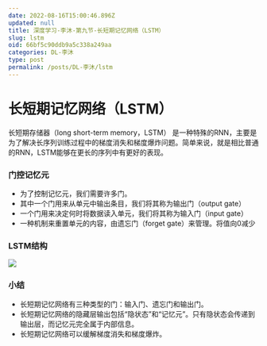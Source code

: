 ```yaml
---
date: 2022-08-16T15:00:46.896Z
updated: null
title: 深度学习-李沐-第九节-长短期记忆网络（LSTM）
slug: lstm
oid: 66bf5c90ddb9a5c338a249aa
categories: DL-李沐
type: post
permalink: /posts/DL-李沐/lstm
---
```



# 长短期记忆网络（LSTM）

长短期存储器（long short-term memory，LSTM） 是一种特殊的RNN，主要是为了解决长序列训练过程中的梯度消失和梯度爆炸问题。简单来说，就是相比普通的RNN，LSTM能够在更长的序列中有更好的表现。

### 门控记忆元

* 为了控制记忆元，我们需要许多门。
* 其中一个门用来从单元中输出条目，我们将其称为输出门（output gate）
* 一个门用来决定何时将数据读入单元，我们将其称为输入门（input gate）
* 一种机制来重置单元的内容，由遗忘门（forget gate）来管理。将值向0减少


### LSTM结构

![](https://qiniu.kanes.top/blog/5104fc07.png)

### 小结

* 长短期记忆网络有三种类型的门：输入门、遗忘门和输出门。
* 长短期记忆网络的隐藏层输出包括“隐状态”和“记忆元”。只有隐状态会传递到输出层，而记忆元完全属于内部信息。
* 长短期记忆网络可以缓解梯度消失和梯度爆炸。